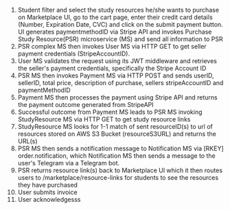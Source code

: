 1.	Student filter and select the study resources he/she wants to purchase on Marketplace UI, go to the cart page, enter their credit card details (Number, Expiration Date, CVC) and click on the submit payment button. UI generates paymentmethodID via Stripe API and invokes Purchase Study Resource(PSR) microservice (MS) and send all information to PSR
2.	PSR complex MS then invokes User MS via HTTP GET to get seller payment credentials (StripeAccountID). 
3.	User MS validates the request using its JWT middleware and retrieves the seller's payment credentials, specifically the Stripe Account ID
4.	PSR MS then invokes Payment MS via HTTP POST and sends userID, sellerID, total price, description of purchase, sellers stripeAccountID and paymentMethodID
5.	Payment MS then processes the payment using Stripe API and returns the payment outcome generated from StripeAPI
6.	Successful outcome from Payment MS leads to PSR MS invoking StudyResource MS via HTTP GET to get study resource links
7.	StudyResource MS looks for 1-1 match of sent resourceID(s) to url of resources stored on AWS S3 Bucket (resourceS3URL) and returns the URL(s)
8.	PSR MS then sends a notification message to Notification MS via [RKEY] order.notification, which Notification MS then sends a message to the user's Telegram via a Telegram bot. 
9.	PSR returns resource link(s) back to Marketplace UI which it then routes users to /marketplace/resource-links for students to see the resources they have purchased
10. User submits invoice
11. User acknowledgesss